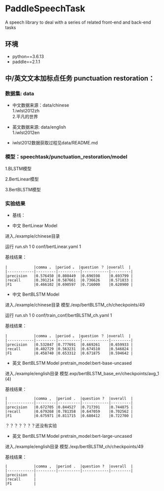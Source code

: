 # PaddleSpeechTask
A speech library to deal with a series of related front-end and back-end tasks  

## 环境
- python==3.6.13
- paddle==2.1.1

## 中/英文文本加标点任务 punctuation restoration：

### 数据集: data
- 中文数据来源：data/chinese  
1.iwlst2012zh  
2.平凡的世界

-  英文数据来源: data/english  
1.iwlst2012en

- iwlst2012数据获取过程见data/README.md

### 模型：speechtask/punctuation_restoration/model
1.BLSTM模型

2.BertLinear模型

3.BertBLSTM模型

### 实验结果
* 基线：
- 中文 BertLinear Model
  
进入./example/chinese目录 

运行 run.sh 1 0 conf/bertLinear.yaml 1

基线结果：

    |            |comma ， |period 。 |question ？ |overall  |
    |------------|---------|----------|------------|---------|
    |precision   |0.576450 |0.808449  |0.696598    |0.693799 |
    |recall      |0.391214 |0.587661  |0.736626    |0.571833 |
    |F1          |0.466102 |0.690597  |0.716000    |0.620900 |

- 中文 BertBLSTM Model
  
进入./example/chinese目录 模型./exp/bertBLSTM_ch/checkpoints/49

运行 run.sh 1 0 conf/train_conf/bertBLSTM_ch.yaml 1

基线结果：

    |            |comma ， |period 。 |question ？ |overall  |
    |------------|---------|----------|------------|---------|
    |precision   |0.532847 |0.777691  |0.669261    |0.659933 |
    |recall      |0.402729 |0.563231  |0.674510    |0.546824 |
    |F1          |0.458740 |0.653312  |0.671875    |0.594642 |


- 英文 BertBLSTM Model  pretrain_model:bert-base-uncased
  
进入./example/english目录 模型.exp/bertBLSTM_base_en/checkpoints/avg_1  (4)

基线结果：

    |            |comma ,  |period .  |question ?  |overall  |
    |------------|---------|----------|------------|---------|
    |precision   |0.672705 |0.844527  |0.717391    |0.744875 |
    |recall      |0.679268 |0.781358  |0.647059    |0.702562 |
    |F1          |0.675971 |0.811715  |0.680412    |0.722700 |


？？？？？？？还没有实验
- 英文 BertBLSTM Model  pretrain_model:bert-large-uncased
  
进入./example/english目录 模型./exp/bertBLSTM_ch/checkpoints/49

基线结果：

    |            |comma ,  |period .  |question ?  |overall  |
    |------------|---------|----------|------------|---------|
    |precision   |
    |recall      |
    |F1          |

